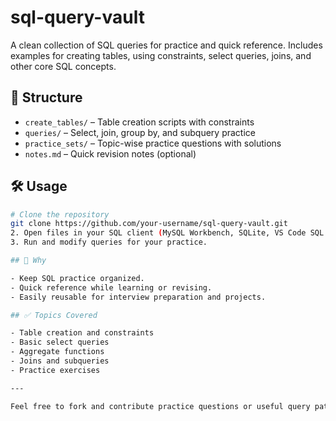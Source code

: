 # sql-query-vault

A clean collection of SQL queries for practice and quick reference. Includes examples for creating tables, using constraints, select queries, joins, and other core SQL concepts.

## 📂 Structure

- `create_tables/` – Table creation scripts with constraints
- `queries/` – Select, join, group by, and subquery practice
- `practice_sets/` – Topic-wise practice questions with solutions
- `notes.md` – Quick revision notes (optional)

## 🛠️ Usage


```bash
# Clone the repository
git clone https://github.com/your-username/sql-query-vault.git
2. Open files in your SQL client (MySQL Workbench, SQLite, VS Code SQL extensions).
3. Run and modify queries for your practice.

## 🚀 Why

- Keep SQL practice organized.
- Quick reference while learning or revising.
- Easily reusable for interview preparation and projects.

## ✅ Topics Covered

- Table creation and constraints
- Basic select queries
- Aggregate functions
- Joins and subqueries
- Practice exercises

---

Feel free to fork and contribute practice questions or useful query patterns.


